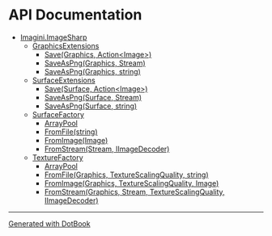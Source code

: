 # API Documentation

* [Imagini.ImageSharp](Imagini.ImageSharp.md)
    * [GraphicsExtensions](Imagini.ImageSharp.GraphicsExtensions.md)
        * [Save(Graphics, Action<Image<Rgba32>>)](Imagini.ImageSharp.GraphicsExtensions.Save(Graphics,Action{Image{Rgba32}}).md)
        * [SaveAsPng(Graphics, Stream)](Imagini.ImageSharp.GraphicsExtensions.SaveAsPng(Graphics,Stream).md)
        * [SaveAsPng(Graphics, string)](Imagini.ImageSharp.GraphicsExtensions.SaveAsPng(Graphics,string).md)
    * [SurfaceExtensions](Imagini.ImageSharp.SurfaceExtensions.md)
        * [Save(Surface, Action<Image<Rgba32>>)](Imagini.ImageSharp.SurfaceExtensions.Save(Surface,Action{Image{Rgba32}}).md)
        * [SaveAsPng(Surface, Stream)](Imagini.ImageSharp.SurfaceExtensions.SaveAsPng(Surface,Stream).md)
        * [SaveAsPng(Surface, string)](Imagini.ImageSharp.SurfaceExtensions.SaveAsPng(Surface,string).md)
    * [SurfaceFactory](Imagini.ImageSharp.SurfaceFactory.md)
        * [ArrayPool](Imagini.ImageSharp.SurfaceFactory.ArrayPool.md)
        * [FromFile(string)](Imagini.ImageSharp.SurfaceFactory.FromFile(string).md)
        * [FromImage<TPixel>(Image<TPixel>)](Imagini.ImageSharp.SurfaceFactory.FromImage{TPixel}(Image{TPixel}).md)
        * [FromStream(Stream, IImageDecoder)](Imagini.ImageSharp.SurfaceFactory.FromStream(Stream,IImageDecoder).md)
    * [TextureFactory](Imagini.ImageSharp.TextureFactory.md)
        * [ArrayPool](Imagini.ImageSharp.TextureFactory.ArrayPool.md)
        * [FromFile(Graphics, TextureScalingQuality, string)](Imagini.ImageSharp.TextureFactory.FromFile(Graphics,TextureScalingQuality,string).md)
        * [FromImage<TPixel>(Graphics, TextureScalingQuality, Image<TPixel>)](Imagini.ImageSharp.TextureFactory.FromImage{TPixel}(Graphics,TextureScalingQuality,Image{TPixel}).md)
        * [FromStream(Graphics, Stream, TextureScalingQuality, IImageDecoder)](Imagini.ImageSharp.TextureFactory.FromStream(Graphics,Stream,TextureScalingQuality,IImageDecoder).md)


------

[Generated with DotBook](https://github.com/RaZeR-RBI/dotbook)